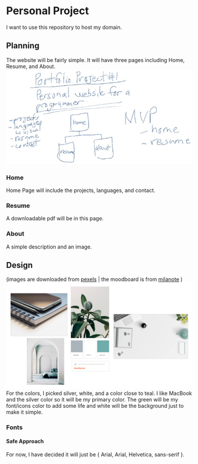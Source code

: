 # Personal Project
I want to use this repository to host my domain. 

## Planning
The website will be fairly simple. It will have three pages including Home, Resume, and About. 
![website-planning](images/web-planning.JPG)
### Home
Home Page will include the projects, languages, and contact. 

### Resume
A downloadable pdf will be in this page.

### About
A simple description and an image.

## Design
(images are downloaded from [pexels](pexels.com) | the moodboard is from [milanote](milanote.com) )
![moodboard](images/web-moodboard.png)
For the colors, I picked silver, white, and a color close to teal. I like MacBook and the silver color so it will be my primary color. The green will be my font/icons color to add some life and white will be the background just to make it simple. 

### Fonts
#### Safe Approach
For now, I have decided it will just be { Arial, Arial, Helvetica, sans-serif }. 

